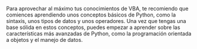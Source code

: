 Para aprovechar al máximo tus conocimientos de VBA, te recomiendo que comiences aprendiendo unos conceptos
básicos de Python, como la sintaxis, unos tipos de datos y unos operadores. Una vez que tengas una base
sólida en estos conceptos, puedes empezar a aprender sobre las características más avanzadas de Python, como
la programación orientada a objetos y el manejo de datos.
    